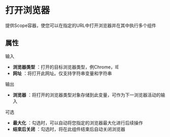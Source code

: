 # 打开浏览器

提供Scope容器，使您可以在指定的URL中打开浏览器并在其中执行多个组件

## 属性

输入

- **浏览器类型** ：打开的目标浏览器类型，例Chrome，IE
- **网址** ：将打开此网址。仅支持字符串变量和字符串

输出

- **浏览器** ：将打开的浏览器类型对象存储到此变量，可作为下一浏览器活动的输入

可选

- **最大化** ：勾选时，可以自动将您指定的浏览器最大化进行后续操作
- **结束后关闭** ：勾选时，将在此组件结束后自动关闭浏览器